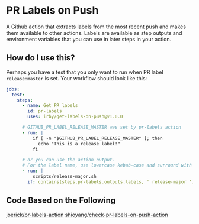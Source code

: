 # PR Labels on Push

A Github action that extracts labels from the most recent push and makes them available to other actions. Labels are available as step outputs and environment variables that you can use in later steps in your action.

## How do I use this?

Perhaps you have a test that you only want to run when PR label `release:master` is set. Your workflow should look like this:

```yaml
jobs:
  test:
    steps:
      - name: Get PR labels
        id: pr-labels
        uses: irby/get-labels-on-push@v1.0.0

      # GITHUB_PR_LABEL_RELEASE_MASTER was set by pr-labels action
      - run: |
          if [ -n "$GITHUB_PR_LABEL_RELEASE_MASTER" ]; then
            echo "This is a release label!"
          fi

      # or you can use the action output.
      # For the label name, use lowercase kebab-case and surround with spaces
      - run: |
          scripts/release-major.sh
        if: contains(steps.pr-labels.outputs.labels, ' release-major ')
```

## Code Based on the Following

[joerick/pr-labels-action](https://github.com/joerick/pr-labels-action)
[shioyang/check-pr-labels-on-push-action](https://github.com/shioyang/check-pr-labels-on-push-action)

